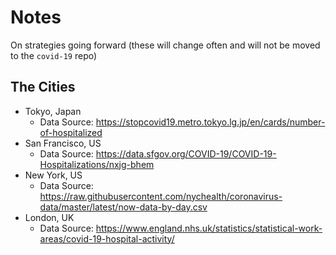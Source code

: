 # Notes
On strategies going forward (these will change often and will not be moved 
to the `covid-19` repo)

## The Cities
 - Tokyo, Japan
    - Data Source: https://stopcovid19.metro.tokyo.lg.jp/en/cards/number-of-hospitalized
 - San Francisco, US
    - Data Source: https://data.sfgov.org/COVID-19/COVID-19-Hospitalizations/nxjg-bhem
 - New York, US
    - Data Source: https://raw.githubusercontent.com/nychealth/coronavirus-data/master/latest/now-data-by-day.csv
 - London, UK
    - Data Source: https://www.england.nhs.uk/statistics/statistical-work-areas/covid-19-hospital-activity/